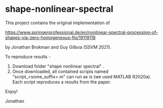 # shape-nonlinear-spectral
This project contains the original implementation of

https://www.springerprofessional.de/en/nonlinear-spectral-processing-of-shapes-via-zero-homogeneous-flo/19119118

by Jonathan Brokman and Guy Gilboa (SSVM 2021).

To reproduce results - 
1. Download folder "shape nonlinear spectral" .
2. Once downloaded, all contained scripts named "script_<some_suffix>.m" can run as is (we used MATLAB R2020a). 
Each script reproduces a results from the paper.

Enjoy!

Jonathan
